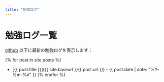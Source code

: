 ```yaml
---
title: "勉強ログ"
---
```


# 勉強ログ一覧
[github](https://github.com/hosinobu/katago-kifu-search)
以下に最新の勉強ログを表示します：

{% for post in site.posts %}
  * [{{ post.title }}]({{ site.baseurl }}{{ post.url }}) - {{ post.date | date: "%Y-%m-%d" }}
{% endfor %}
